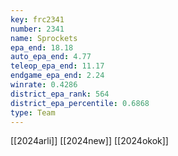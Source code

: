 ```yaml
---
key: frc2341
number: 2341
name: Sprockets
epa_end: 18.18
auto_epa_end: 4.77
teleop_epa_end: 11.17
endgame_epa_end: 2.24
winrate: 0.4286
district_epa_rank: 564
district_epa_percentile: 0.6868
type: Team
---
```

[[2024arli]]
[[2024new]]
[[2024okok]]
